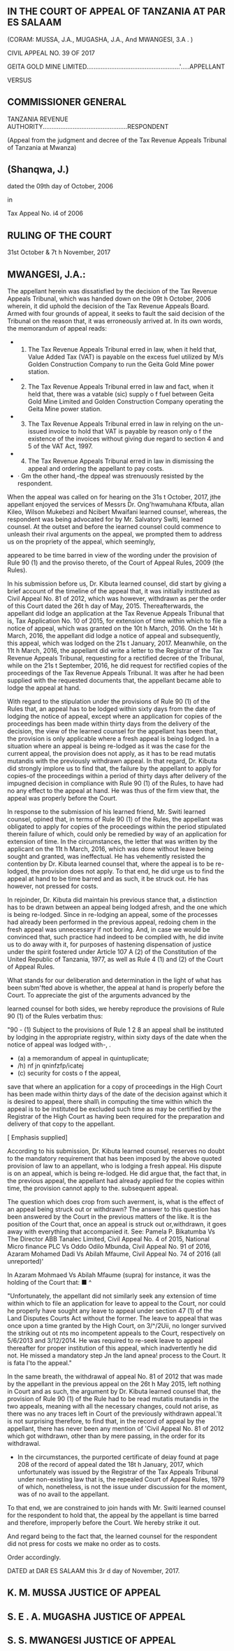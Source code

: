 ## IN THE COURT OF APPEAL OF TANZANIA AT PAR ES SALAAM

(CORAM: MUSSA, J.A.,  MUGASHA, J.A., And MWANGESI, 3.A . )

CIVIL APPEAL NO. 39 OF 2017

GEITA GOLD MINE LIMITED.....................................................'.....APPELLANT

VERSUS

## COMMISSIONER GENERAL

TANZANIA REVENUE AUTHORITY................................................RESPONDENT

(Appeal from the judgment and decree of the Tax Revenue Appeals Tribunal of Tanzania at Mwanza)

## (Shanqwa, J.)

dated the 09th  day of October, 2006

in

Tax Appeal No. i4  of 2006

## RULING OF THE COURT

31st October &amp; 7t h  November, 2017

## MWANGESI, J.A.:

The  appellant  herein  was  dissatisfied  by  the  decision  of  the  Tax Revenue Appeals Tribunal,  which  was  handed  down  on  the  09t h   October, 2006  wherein,  it  did  uphold  the  decision  of  the  Tax  Revenue  Appeals Board.  Armed  with  four  grounds  of  appeal,  it  seeks  to  fault  the  said decision  of the Tribunal  on  the  reason  that,  it was erroneously arrived  at. In its own words, the memorandum of appeal reads:

- 1. The Tax Revenue Appeals Tribunal erred in law,  when it held that, Value Added Tax (VAT) is payable on the excess fuel utilized by M/s  Golden  Construction  Company  to  run  the  Geita  Gold Mine power station.
- 2.  The  Tax Revenue Appeals Tribunal erred in law and fact,  when it held that,  there  was a  vatable (sic) supply o f fuel between  Geita Gold Mine  Limited and Golden  Construction  Company operating the Geita Mine power station.
- 3.  The  Tax Revenue Appeals Tribunal erred in law in relying on the un-issued invoice to hold that VAT  is  payable by reason only o f  the existence of the invoices  without giving due regard to section  4 and 5 of  the VAT  Act, 1997.
- 4. The Tax Revenue Appeals Tribunal erred in law in dismissing the appeal and ordering the appellant to pay costs.
- · Gm the other hand,-the dppea! was strenuously resisted by the respondent.

When  the  appeal  was  called  on  for  hearing  on  the  31s t   October, 2017, jthe appellant  enjoyed  the  services  of Messrs Dr.  Ong'hwamuhana Kfbuta, allan Kileo, Wilson Mukebezi and Ncibert Mwaifani learned counse!, whereas,  the  respondent was  being  advocated  for  by  Mr.  Salvatory Swlti, learned  counsel.  At  the  outset  and before  the  iearned  counsel  could commence to  unleash  their  rival  arguments  on  the  appeal,  we  prompted them  to  address  us  on  the  propriety  of  the  appeal,  which  seemingly,

appeared to be time barred in view of the wording  under the provision of Rule  90  (1)  and  the  proviso  thereto,  of the  Court  of Appeal  Rules,  2009 (the Rules).

In  his submission  before us,  Dr.  Kibuta  learned counsel,  did start by giving  a  brief  account  of  the  timeline  of the  appeal  that,  it  was  initially instituted  as  Civil  Appeal  No.  81  of 2012,  which  was  however,  withdrawn as  per  the  order  of this  Court  dated  the  26t h   day  of  May,  2015.  Thereafterwards,  the  appellant  did  lodge  an  application  at  the  Tax  Revenue Appeals Tribunal  that is, Tax Application  No.  10 of 2015,  for extension  of time within which to file a notice of appeal, which was granted on the 10t h March,  2016.  On the  14t h   March,  2016, the appellant did  lodge a  notice of appeal  and  subsequently,  this  appeal,  which  was  lodged  on  the  21s t January, 2017.  Meanwhile, on the 11t h  March, 2016, the appellant did write a  letter to  the  Registrar of the Tax  Revenue Appeals Tribunal,  requesting for a  rectified  decree of the Tribunal,  while  on  the  21s t  September,  2016, he  did  request for  rectified  copies of the  proceedings of the Tax  Revenue Appeals Tribunal.  It  was  after  he  had  been  supplied  with  the  requested documents that, the appellant became able to lodge the appeal at hand.

With  regard to the stipulation  under the  provisions of Rule 90  (1) of the Rules that, an appeal  has to be lodged within sixty days from the date of lodging the  notice  of appeal,  except where an  application  for copies of the proceedings has been made within thirty days from the delivery of the decision,  the view of the  learned  counsel  for the appellant  has  been  that, the  provision  is only applicable where a fresh  appeal  is being  lodged.  In a situation  where  an  appeal  is  being  re-lodged  as  it  was  the  case  for  the current appeal, the  provision  does not apply, as it has to  be  read mutatis mutandis with the  previously withdrawn appeal.  In that regard,  Dr.  Kibuta did strongly implore us to find that, the failure by the appellant to apply for copies-of the proceedings within a period of thirty days after delivery of the impugned  decision  in  compliance  with  Rule  90  (1)  of the  Rules,  to  have had no any effect to the appeal at hand.  He was thus of the firm view that, the appeal was properly before the Court.

In  response to the submission of his learned friend,  Mr. Switi learned counsel,  opined  that,  in  terms  of Rule  90  (1)  of the  Rules,  the  appellant was  obligated  to  apply  for  copies  of  the  proceedings  within  the  period stipulated  therein  failure  of which,  could  only  be  remedied  by  way  of an application for extension of time.  In the circumstances, the letter that was written  by the applicant on the  11t h   March,  2016,  which was done without leave  being  sought  and  granted,  was  ineffectual. He  has  vehemently resisted  the  contention  by  Dr. Kibuta  learned  counsel  that,  where  the appeal is to be re-lodged, the provision does not apply. To that end, he did urge  us to  find  the  appeal  at  hand  to  be  time  barred  and  as  such,  it  be struck out.  He has however, not pressed for costs.

In  rejoinder, Dr. Kibuta  did  maintain  his  previous  stance  that,  a distinction  has to  be  drawn  between  an  appeal  being  lodged  afresh,  and the one which  is  being  re-lodged.  Since  in  re-lodging  an  appeal,  some of the processes had already been performed in the previous appeal, redoing chem  in  the fresh  appeal  was  unnecessary if not boring.  And,  in  case we would be convinced that, such practice had indeed to be complied with, he did  invite  us to do away with  it,  for purposes of hastening  dispensation of justice under the spirit fostered  under Article  107 A (2) of the Constitution of the United  Republic of Tanzania,  1977, as well as Rule 4 (1) and (2) of the Court of Appeal Rules.

What  stands  for  our  deliberation  and  determination  in  the  light  of what has been subm'fted above is whether, the appeal at hand is properly before the Court. To appreciate the gist of the arguments advanced by the

learned counsel for both sides, we hereby reproduce the provisions of Rule 90 (1) of the Rules verbatim thus:

"90 - (1) Subject to the provisions of Rule 1 2 8 an appeal shall be instituted by lodging in the appropriate registry,  within sixty days of the date when  the notice of  appeal was lodged with-, .

- (a) a memorandum of  appeal in quintuplicate;
- /h) nf jn qninfzfp/icatej
- (c)  security for costs o f  the appeal,

save that where an application for a copy of  proceedings in the High  Court has been made  within  thirty days of the date of the decision  against  which  it  is  desired  to  appeal, there  shall\ in computing the time within which the appeal is to be instituted be excluded such  time as may be  certified by the Registrar of the High  Court  as  having  been  required  for  the  preparation  and delivery of  that copy to the appellant.

[ Emphasis supplied]

According to his submission,  Dr.  Kibuta  learned counsel,  reserves no doubt to the mandatory requirement that has been  imposed  by the above quoted provision of law to an appellant, who is lodging a fresh appeal.  His dispute  is  on  an  appeal,  which  is  being  re-lodged.  He  did  argue that,  the fact that,  in the  previous appeal, the appellant had already applied for the copies  within  time,  the  provision  cannot  apply  to  the. subsequent appeal.

The question which does crop from such averment, is, what is the effect of an appeal being struck out or withdrawn? The answer to this question has been  answered  by the  Court in  the  previous  matters of the  like.  It is the position  of the  Court that,  once  an  appeal  is  struck  out  or,withdrawn,  it goes away  with everything that accompanied it. See: Pamela P. Bikatumba Vs The Director ABB Tanalec Limited, Civil  Appeal  No. 4 of 2015,  National  Micro  finance  PLC  Vs  Oddo  Odilo  Mbunda, Civil Appeal  No. 91 of 2016,  Azaram  Mohamed  Dadi Vs  Abilah Mfaume, Civil Appeal No. 74 of 2016 (all unreported)'

In Azaram  Mohmaed Vs Abilah  Mfaume (supra) for instance, it was the holding of the Court that: ■ ^

"Unfortunately,  the appellant did not similarly seek any extension of time  within  which  to  file  an  application  for leave  to  appeal to  the Court,  nor could he properly have sought any leave to appeal under section  47 (1) of the Land Disputes Courts Act without the former. The leave to appeal that was once upon a time granted by the High Court,  on  3/^/2Uii,  no  longer survived the striking out ot nts mo incompetent  appeals  to  the  Court,  respectively  on  5/6/2013  and 3/12/2014.  He was required to re-seek leave to appeal thereafter for proper institution of  this appeal,  which inadvertently he did not. He missed a mandatory step Jn the land apnea! process to the Court. It is fata  I'to the appeal."

In  the  same  breath,  the  withdrawal  of appeal  No.  81  of  2012  that was  made  by the appellant in  the  previous appeal  on  the  26t h   May  2015, left  nothing  in  Court  and  as  such,  the  argument  by  Dr.  Kibuta  learned counsel  that,  the  provision  of  Rule  90  (1)  of  the  Rule  had  to  be  read mutatis  mutandis in the  two  appeals,  meaning  with  all  the  necessary changes,  could  not arise,  as there  was  no  any traces  left  in  Court of the previously withdrawn appeal.'It is not surprising therefore, to find that,  in the record of appeal by the appellant, there has never been any mention of 'Civil  Appeal  No.  81  of  2012  which  got  withdrawn,  other  than  by  mere passing, in the order for its withdrawal.

- In the circumstances, the purported certificate of deiay found at page 208 of  the record of appeal dated the 18t h January, 2017, which unfortunately  was  issued  by  the  Registrar  of  the  Tax  Appeals  Tribunal under non-existing law that is, the repealed Court of Appeal Rules,  1979 of which,  nonetheless,  is not the issue under discussion for the moment, was of no avail to the appellant.

To that end, we are constrained to join  hands with  Mr.  Switi learned counsel for the respondent to hold that, the appeal by the appellant is time barred and therefore, improperly before the Court. We hereby strike it out.

And  regard  being to the fact that,  the  learned  counsel  for the  respondent did not press for costs we make no order as to costs.

Order accordingly.

DATED at DAR ES SALAAM this 3r d  day of November, 2017.

## K. M. MUSSA JUSTICE OF APPEAL

## S.  E . A.  MUGASHA JUSTICE OF APPEAL

## S. S.  MWANGESI JUSTICE OF APPEAL

<!-- image -->